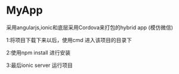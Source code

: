 # MyApp
采用angularjs,ionic和底层采用Cordova来打包的hybrid app (模仿微信)



1:将项目下载下来以后，使用cmd 进入该项目的目录下


2:使用npm install 进行安装




3:最后ionic  server 运行项目
